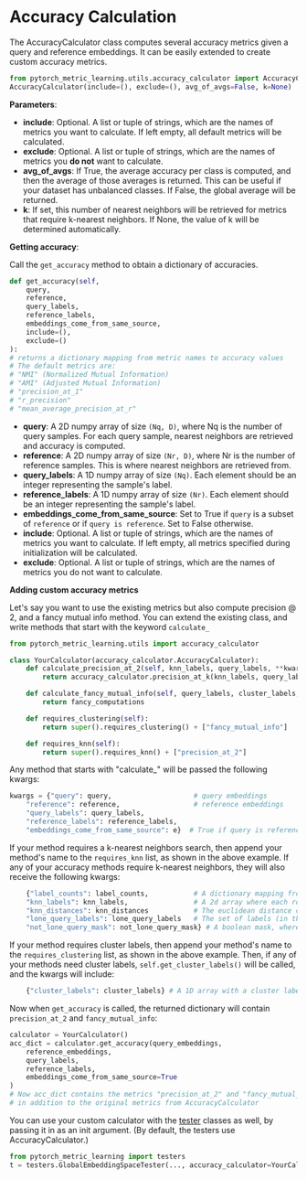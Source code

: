 # Accuracy Calculation

The AccuracyCalculator class computes several accuracy metrics given a query and reference embeddings. It can be easily extended to create custom accuracy metrics.

```python
from pytorch_metric_learning.utils.accuracy_calculator import AccuracyCalculator
AccuracyCalculator(include=(), exclude=(), avg_of_avgs=False, k=None)
```
**Parameters**:

* **include**: Optional. A list or tuple of strings, which are the names of metrics you want to calculate. If left empty, all default metrics will be calculated.
* **exclude**: Optional. A list or tuple of strings, which are the names of metrics you **do not** want to calculate.
* **avg_of_avgs**: If True, the average accuracy per class is computed, and then the average of those averages is returned. This can be useful if your dataset has unbalanced classes. If False, the global average will be returned.
* **k**: If set, this number of nearest neighbors will be retrieved for metrics that require k-nearest neighbors. If None, the value of k will be determined automatically.

**Getting accuracy**:

Call the ```get_accuracy``` method to obtain a dictionary of accuracies.
```python
def get_accuracy(self, 
	query, 		
	reference, 
	query_labels, 
	reference_labels, 
	embeddings_come_from_same_source, 
	include=(),
	exclude=()
):
# returns a dictionary mapping from metric names to accuracy values
# The default metrics are:
# "NMI" (Normalized Mutual Information)
# "AMI" (Adjusted Mutual Information)
# "precision_at_1"
# "r_precision"
# "mean_average_precision_at_r"
```
* **query**: A 2D numpy array of size ```(Nq, D)```, where Nq is the number of query samples. For each query sample, nearest neighbors are retrieved and accuracy is computed.
* **reference**: A 2D numpy array of size ```(Nr, D)```, where Nr is the number of reference samples. This is where nearest neighbors are retrieved from.
* **query_labels**: A 1D numpy array of size ```(Nq)```. Each element should be an integer representing the sample's label.
* **reference_labels**: A 1D numpy array of size ```(Nr)```. Each element should be an integer representing the sample's label. 
* **embeddings_come_from_same_source**: Set to True if ```query``` is a subset of ```reference``` or if ```query is reference```. Set to False otherwise.
* **include**: Optional. A list or tuple of strings, which are the names of metrics you want to calculate. If left empty, all metrics specified during initialization will be calculated.
* **exclude**: Optional. A list or tuple of strings, which are the names of metrics you do not want to calculate.

**Adding custom accuracy metrics**

Let's say you want to use the existing metrics but also compute precision @ 2, and a fancy mutual info method. You can extend the existing class, and write methods that start with the keyword ```calculate_```

```python
from pytorch_metric_learning.utils import accuracy_calculator

class YourCalculator(accuracy_calculator.AccuracyCalculator):
    def calculate_precision_at_2(self, knn_labels, query_labels, **kwargs):
        return accuracy_calculator.precision_at_k(knn_labels, query_labels[:, None], 2)

    def calculate_fancy_mutual_info(self, query_labels, cluster_labels, **kwargs):
        return fancy_computations

    def requires_clustering(self):
        return super().requires_clustering() + ["fancy_mutual_info"] 

    def requires_knn(self):
    	return super().requires_knn() + ["precision_at_2"] 
```

Any method that starts with "calculate_" will be passed the following kwargs:
```python
kwargs = {"query": query,                    # query embeddings
    "reference": reference,                  # reference embeddings
    "query_labels": query_labels,        
    "reference_labels": reference_labels,
    "embeddings_come_from_same_source": e}  # True if query is reference, or if query is a subset of reference.
```

If your method requires a k-nearest neighbors search, then append your method's name to the ```requires_knn``` list, as shown in the above example. If any of your accuracy methods require k-nearest neighbors, they will also receive the following kwargs:

```python
	{"label_counts": label_counts,           # A dictionary mapping from reference labels to the number of times they occur
    "knn_labels": knn_labels,                # A 2d array where each row is the labels of the nearest neighbors of each query. The neighbors are retrieved from the reference set
    "knn_distances": knn_distances           # The euclidean distance corresponding to each k-nearest neighbor in knn_labels
    "lone_query_labels": lone_query_labels   # The set of labels (in the form of a numpy array) that have only 1 occurrence in reference_labels
    "not_lone_query_mask": not_lone_query_mask} # A boolean mask, where True means that a query element has at least 1 possible neighbor in reference.           
```

If your method requires cluster labels, then append your method's name to the ```requires_clustering``` list, as shown in the above example. Then, if any of your methods need cluster labels, ```self.get_cluster_labels()``` will be called, and the kwargs will include:

```python
    {"cluster_labels": cluster_labels} # A 1D array with a cluster label for each element in the query embeddings.
```

Now when ```get_accuracy``` is called, the returned dictionary will contain ```precision_at_2``` and ```fancy_mutual_info```:
```python
calculator = YourCalculator()
acc_dict = calculator.get_accuracy(query_embeddings,
    reference_embeddings,
    query_labels,
    reference_labels,
    embeddings_come_from_same_source=True
)
# Now acc_dict contains the metrics "precision_at_2" and "fancy_mutual_info"
# in addition to the original metrics from AccuracyCalculator
```

You can use your custom calculator with the [tester](testers.md) classes as well, by passing it in as an init argument. (By default, the testers use AccuracyCalculator.)
```python
from pytorch_metric_learning import testers
t = testers.GlobalEmbeddingSpaceTester(..., accuracy_calculator=YourCalculator())
```